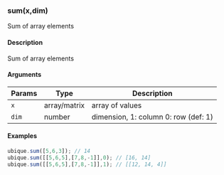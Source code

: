 ### sum(x,dim)

Sum of array elements


#### Description

Sum of array elements  



#### Arguments

|Params|Type|Description
|---------|----|-----------
|`x` | array/matrix | array of values
|`dim` | number | dimension, 1: column 0: row (def: 1)


#### Examples

```js
ubique.sum([5,6,3]); // 14
ubique.sum([[5,6,5],[7,8,-1]],0); // [16, 14]
ubique.sum([[5,6,5],[7,8,-1]],1); // [[12, 14, 4]]
```


